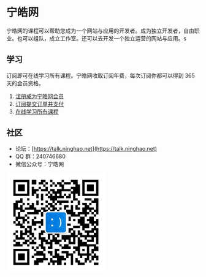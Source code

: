# 宁皓网

宁皓网的课程可以帮助您成为一个网站与应用的开发者。成为独立开发者，自由职业。也可以组队，成立工作室。还可以去开发一个独立运营的网站与应用。s

## 学习

订阅即可在线学习所有课程。宁皓网收取订阅年费，每次订阅你都可以得到 365 天的会员资格。

1. [注册成为宁皓网会员](https://ninghao.net/user/register)
2. [订阅提交订单并支付](https://ninghao.net/signup)
3. [在线学习所有课程](https://ninghao.net/learn)

## 社区

* 论坛：[https://talk.ninghao.net](https://talk.ninghao.net)
* QQ 群：240746680
* 微信公众号：宁皓网

![](/assets/qrcode_for_gh_f797162bda51_258.jpg)

